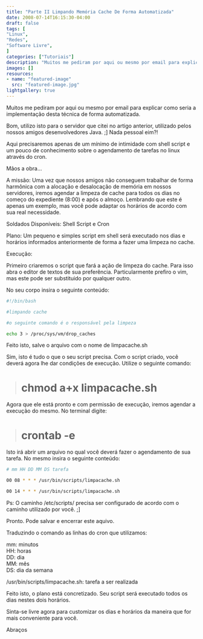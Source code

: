 ```yaml
---
title: "Parte II Limpando Memória Cache De Forma Automatizada"
date: 2008-07-14T16:15:30-04:00
draft: false
tags: [
"Linux",
"Redes",
"Software Livre",
]
categories: ["Tutoriais"]
description: "Muitos me pediram por aqui ou mesmo por email para explicar como seria a implementação desta técnica de forma automatizada."
images: []
resources:
- name: "featured-image"
  src: "featured-image.jpg"
lightgallery: true
---
```

Muitos me pediram por aqui ou mesmo por email para explicar como seria a implementação desta técnica de forma automatizada.  

<!--more-->

Bom, utilizo isto para o servidor que citei no artigo anterior, utilizado pelos nossos amigos desenvolvedores Java. ;] Nada pessoal eim?!

Aqui precisaremos apenas de um mínimo de intimidade com shell script e um pouco de conhecimento sobre o agendamento de tarefas no linux através do cron.

Mãos a obra...

A missão: Uma vez que nossos amigos não conseguem trabalhar de forma harmônica com a alocação e desalocação de memória em nossos servidores, iremos agendar a limpeza de cache para todos os dias no começo do expediente (8:00) e após o almoço. Lembrando que este é apenas um exemplo, mas você pode adaptar os horários de acordo com sua real necessidade.

Soldados Disponíveis: Shell Script e Cron

Plano: Um pequeno e simples script em shell será executado nos dias e horários informados anteriormente de forma a fazer uma limpeza no cache.

Execução:

Primeiro criaremos o script que fará a ação de limpeza do cache. Para isso abra o editor de textos de sua preferência. Particularmente prefiro o vim, mas este pode ser substituido por qualquer outro.

No seu corpo insira o seguinte conteúdo:

```bash
#!/bin/bash  

#limpando cache

#o seguinte comando é o responsável pela limpeza  

echo 3 > /proc/sys/vm/drop_caches
```

Feito isto, salve o arquivo com o nome de limpacache.sh

Sim, isto é tudo o que o seu script precisa. Com o script criado, você deverá agora lhe dar condições de execução. Utilize o seguinte comando:

> # chmod a+x limpacache.sh

Agora que ele está pronto e com permissão de execução, iremos agendar a execução do mesmo. No terminal digite:

> # crontab -e

Isto irá abrir um arquivo no qual você deverá fazer o agendamento de sua tarefa. No mesmo insira o seguinte conteúdo:

```bash
# mm HH DD MM DS tarefa  

00 08 * * * /usr/bin/scripts/limpacache.sh  

00 14 * * * /usr/bin/scripts/limpacache.sh
```

Ps: O caminho /etc/scripts/ precisa ser configurado de acordo com o caminho utilizado por você. ;]

Pronto. Pode salvar e encerrar este aquivo.

Traduzindo o comando as linhas do cron que utilizamos:

mm: minutos  
HH: horas  
DD: dia  
MM: mês  
DS: dia da semana  

/usr/bin/scripts/limpacache.sh: tarefa a ser realizada

Feito isto, o plano está concretizado. Seu script será executado todos os dias nestes dois horários.

Sinta-se livre agora para customizar os dias e horários da maneira que for mais conveniente para você.

Abraços
